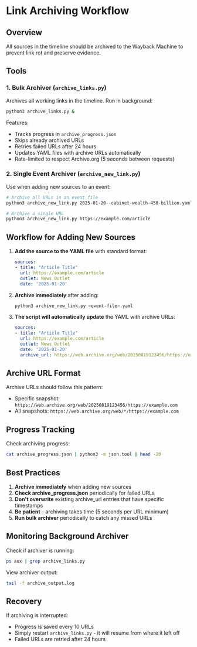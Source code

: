 # Link Archiving Workflow

## Overview
All sources in the timeline should be archived to the Wayback Machine to prevent link rot and preserve evidence.

## Tools

### 1. Bulk Archiver (`archive_links.py`)
Archives all working links in the timeline. Run in background:
```bash
python3 archive_links.py &
```

Features:
- Tracks progress in `archive_progress.json`
- Skips already archived URLs
- Retries failed URLs after 24 hours
- Updates YAML files with archive URLs automatically
- Rate-limited to respect Archive.org (5 seconds between requests)

### 2. Single Event Archiver (`archive_new_link.py`)
Use when adding new sources to an event:
```bash
# Archive all URLs in an event file
python3 archive_new_link.py 2025-01-20--cabinet-wealth-450-billion.yaml

# Archive a single URL
python3 archive_new_link.py https://example.com/article
```

## Workflow for Adding New Sources

1. **Add the source to the YAML file** with standard format:
   ```yaml
   sources:
   - title: "Article Title"
     url: https://example.com/article
     outlet: News Outlet
     date: '2025-01-20'
   ```

2. **Archive immediately** after adding:
   ```bash
   python3 archive_new_link.py <event-file>.yaml
   ```

3. **The script will automatically update** the YAML with archive URLs:
   ```yaml
   sources:
   - title: "Article Title"
     url: https://example.com/article
     outlet: News Outlet
     date: '2025-01-20'
     archive_url: https://web.archive.org/web/20250819123456/https://example.com/article
   ```

## Archive URL Format

Archive URLs should follow this pattern:
- Specific snapshot: `https://web.archive.org/web/20250819123456/https://example.com`
- All snapshots: `https://web.archive.org/web/*/https://example.com`

## Progress Tracking

Check archiving progress:
```bash
cat archive_progress.json | python3 -m json.tool | head -20
```

## Best Practices

1. **Archive immediately** when adding new sources
2. **Check archive_progress.json** periodically for failed URLs
3. **Don't overwrite** existing archive_url entries that have specific timestamps
4. **Be patient** - archiving takes time (5 seconds per URL minimum)
5. **Run bulk archiver** periodically to catch any missed URLs

## Monitoring Background Archiver

Check if archiver is running:
```bash
ps aux | grep archive_links.py
```

View archiver output:
```bash
tail -f archive_output.log
```

## Recovery

If archiving is interrupted:
- Progress is saved every 10 URLs
- Simply restart `archive_links.py` - it will resume from where it left off
- Failed URLs are retried after 24 hours
